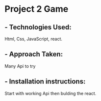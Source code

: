 # **Project 2 Game**

## **- Technologies Used:**
Html, Css, JavaScript, react.

## **- Approach Taken:**
Many Api to try
## **-  Installation instructions:**
Start with working Api then bulding the react.
